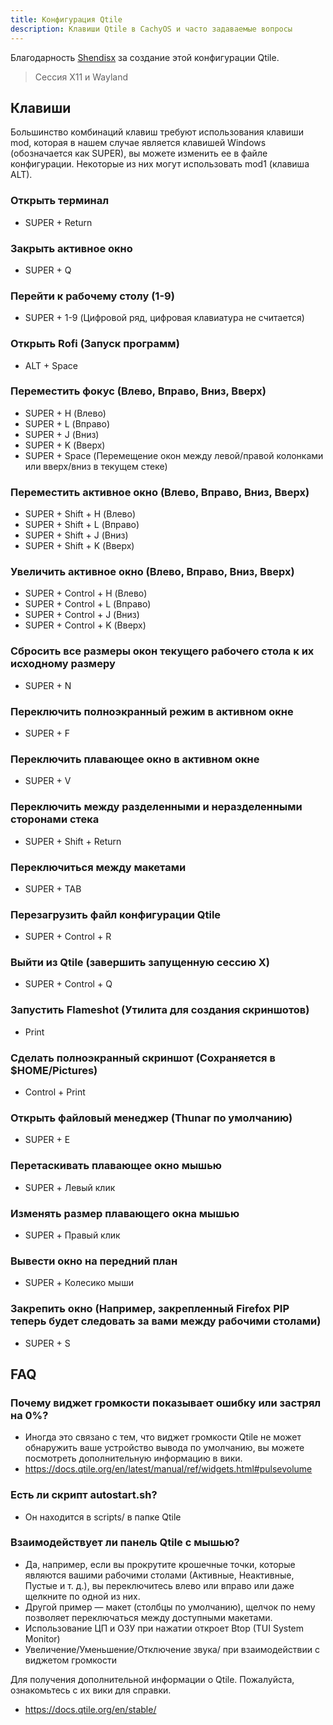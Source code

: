 ```yaml
---
title: Конфигурация Qtile
description: Клавиши Qtile в CachyOS и часто задаваемые вопросы
---
```


Благодарность [Shendisx](<https://github.com/Shendisx>) за создание этой конфигурации Qtile.

> Сессия X11 и Wayland

## Клавиши

Большинство комбинаций клавиш требуют использования клавиши mod, которая в нашем случае является клавишей Windows (обозначается как SUPER), вы можете изменить ее в файле конфигурации.
Некоторые из них могут использовать mod1 (клавиша ALT).

### Открыть терминал

* SUPER + Return

### Закрыть активное окно

* SUPER + Q

### Перейти к рабочему столу (1-9)

* SUPER + 1-9 (Цифровой ряд, цифровая клавиатура не считается)

### Открыть Rofi (Запуск программ)

* ALT + Space

### Переместить фокус (Влево, Вправо, Вниз, Вверх)

* SUPER + H (Влево)
* SUPER + L (Вправо)
* SUPER + J (Вниз)
* SUPER + K (Вверх)
* SUPER + Space (Перемещение окон между левой/правой колонками или вверх/вниз в текущем стеке)

### Переместить активное окно (Влево, Вправо, Вниз, Вверх)

* SUPER + Shift + H (Влево)
* SUPER + Shift + L (Вправо)
* SUPER + Shift + J (Вниз)
* SUPER + Shift + K (Вверх)

### Увеличить активное окно (Влево, Вправо, Вниз, Вверх)

* SUPER + Control + H (Влево)
* SUPER + Control + L (Вправо)
* SUPER + Control + J (Вниз)
* SUPER + Control + K (Вверх)

### Сбросить все размеры окон текущего рабочего стола к их исходному размеру

* SUPER + N

### Переключить полноэкранный режим в активном окне

* SUPER + F

### Переключить плавающее окно в активном окне

* SUPER + V

### Переключить между разделенными и неразделенными сторонами стека

* SUPER + Shift + Return

### Переключиться между макетами

* SUPER + TAB

### Перезагрузить файл конфигурации Qtile

* SUPER + Control + R

### Выйти из Qtile (завершить запущенную сессию X)

* SUPER + Control + Q

### Запустить Flameshot (Утилита для создания скриншотов)

* Print

### Сделать полноэкранный скриншот (Сохраняется в $HOME/Pictures)

* Control + Print

### Открыть файловый менеджер (Thunar по умолчанию)

* SUPER + E

### Перетаскивать плавающее окно мышью

* SUPER + Левый клик

### Изменять размер плавающего окна мышью

* SUPER + Правый клик

### Вывести окно на передний план

* SUPER + Колесико мыши

### Закрепить окно (Например, закрепленный Firefox PIP теперь будет следовать за вами между рабочими столами)

* SUPER + S

## FAQ

### Почему виджет громкости показывает ошибку или застрял на 0%?

* Иногда это связано с тем, что виджет громкости Qtile не может обнаружить ваше устройство вывода по умолчанию, вы можете посмотреть дополнительную информацию в вики.
* <https://docs.qtile.org/en/latest/manual/ref/widgets.html#pulsevolume>

### Есть ли скрипт autostart.sh?

* Он находится в scripts/ в папке Qtile

### Взаимодействует ли панель Qtile с мышью?

* Да, например, если вы прокрутите крошечные точки, которые являются вашими рабочими столами (Активные, Неактивные, Пустые и т. д.), вы переключитесь влево или вправо или даже щелкните по одной из них.
* Другой пример — макет (столбцы по умолчанию), щелчок по нему позволяет переключаться между доступными макетами.
* Использование ЦП и ОЗУ при нажатии откроет Btop (TUI System Monitor)
* Увеличение/Уменьшение/Отключение звука/ при взаимодействии с виджетом громкости

Для получения дополнительной информации о Qtile. Пожалуйста, ознакомьтесь с их вики для справки.

* <https://docs.qtile.org/en/stable/>
